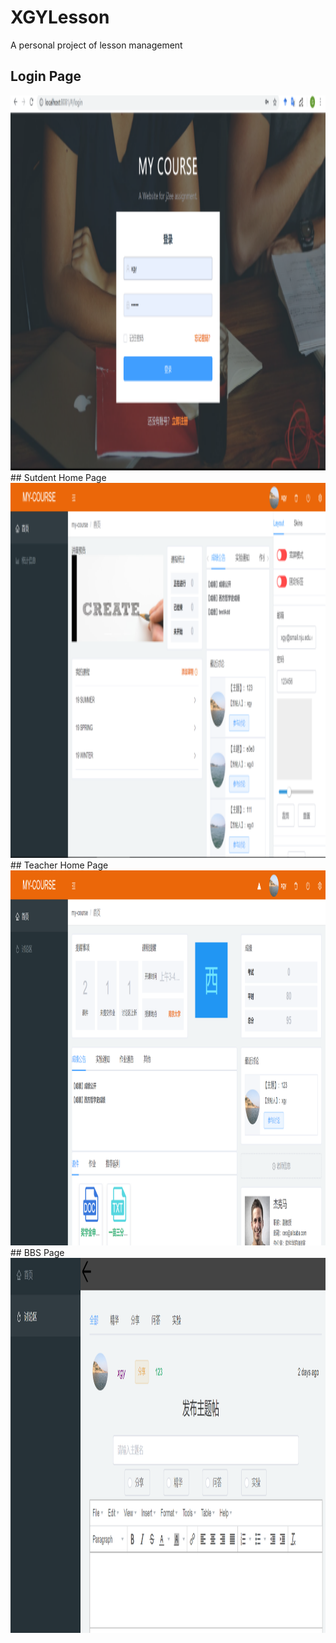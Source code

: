 # XGYLesson
A personal project of lesson management

## Login Page
<img src="/images/F1.png" height="600" width="800" >
## Sutdent Home Page
<img src="/images/F2.png" height="600" width="800" >
## Teacher Home Page
<img src="/images/F3.png" height="600" width="800" >
## BBS Page
<img src="/images/F4.png" height="600" width="800" >
